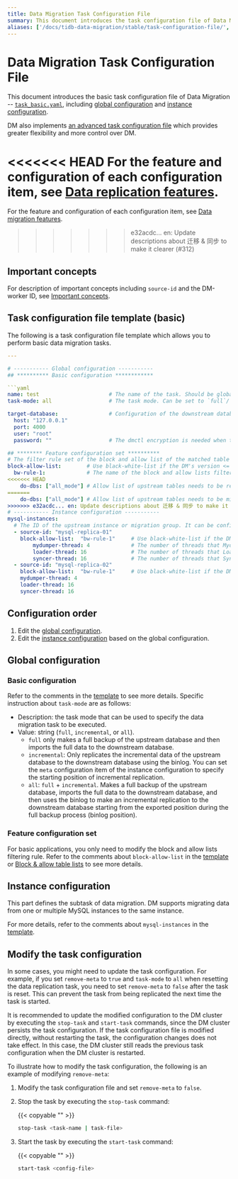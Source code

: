 ```yaml
---
title: Data Migration Task Configuration File
summary: This document introduces the task configuration file of Data Migration.
aliases: ['/docs/tidb-data-migration/stable/task-configuration-file/','/docs/tidb-data-migration/v1.0/task-configuration-file/','/docs/dev/reference/tools/data-migration/configure/task-configuration-file','/docs/v3.1/reference/tools/data-migration/configure/task-configuration-file','/docs/v3.0/reference/tools/data-migration/configure/task-configuration-file','/docs/v2.1/reference/tools/data-migration/configure/task-configuration-file','/docs/tools/dm/dm-configuration-file-overview/']
---
```


# Data Migration Task Configuration File

This document introduces the basic task configuration file of Data Migration --
[`task_basic.yaml`](https://github.com/pingcap/dm/blob/master/dm/master/task_advanced.yaml), including [global configuration](#global-configuration) and [instance configuration](#instance-configuration).

DM also implements [an advanced task configuration file](task-configuration-file-full.md) which provides greater flexibility and more control over DM.

<<<<<<< HEAD
For the feature and configuration of each configuration item, see [Data replication features](feature-overview.md).
=======
For the feature and configuration of each configuration item, see [Data migration features](key-features.md).
>>>>>>> e32acdc... en: Update descriptions about 迁移 & 同步 to make it clearer (#312)

## Important concepts

For description of important concepts including `source-id` and the DM-worker ID, see [Important concepts](config-overview.md#important-concepts).

## Task configuration file template (basic)

The following is a task configuration file template which allows you to perform basic data migration tasks.

```yaml
---

# ----------- Global configuration -----------
## ********** Basic configuration ************

```yaml
name: test                      # The name of the task. Should be globally unique.
task-mode: all                  # The task mode. Can be set to `full`/`incremental`/`all`.

target-database:                # Configuration of the downstream database instance.
  host: "127.0.0.1"
  port: 4000
  user: "root"
  password: ""                  # The dmctl encryption is needed when the password is not empty.

## ******** Feature configuration set **********
# The filter rule set of the block and allow list of the matched table of the upstream database instance.
block-allow-list:        # Use black-white-list if the DM's version <= v1.0.6.
  bw-rule-1:             # The name of the block and allow lists filtering rule of the table matching the upstream database instance.
<<<<<<< HEAD
    do-dbs: ["all_mode"] # Allow list of upstream tables needs to be replicated
=======
    do-dbs: ["all_mode"] # Allow list of upstream tables needs to be migrated.
>>>>>>> e32acdc... en: Update descriptions about 迁移 & 同步 to make it clearer (#312)
# ----------- Instance configuration -----------
mysql-instances:
  # The ID of the upstream instance or migration group. It can be configured by referring to the `source-id` in the `dm-master.toml` file.
  - source-id: "mysql-replica-01"
    block-allow-list:  "bw-rule-1"     # Use black-white-list if the DM's version <= v1.0.6.
        mydumper-thread: 4             # The number of threads that Mydumper uses for dumping data, new in v1.0.2 and later versions
        loader-thread: 16              # The number of threads that Loader uses for loading data, new in v1.0.2 and later versions
        syncer-thread: 16              # The number of threads that Syncer uses for replicating incremental data, new in v1.0.2 and later versions
  - source-id: "mysql-replica-02"
    block-allow-list:  "bw-rule-1"     # Use black-white-list if the DM's version <= v1.0.6.
    mydumper-thread: 4
    loader-thread: 16
    syncer-thread: 16
```

## Configuration order

1. Edit the [global configuration](#global-configuration).
2. Edit the [instance configuration](#instance-configuration) based on the global configuration.

## Global configuration

### Basic configuration

Refer to the comments in the [template](#task-configuration-file-template-basic) to see more details. Specific instruction about `task-mode` are as follows:

- Description: the task mode that can be used to specify the data migration task to be executed.
- Value: string (`full`, `incremental`, or `all`).
    - `full` only makes a full backup of the upstream database and then imports the full data to the downstream database.
    - `incremental`: Only replicates the incremental data of the upstream database to the downstream database using the binlog. You can set the `meta` configuration item of the instance configuration to specify the starting position of incremental replication.
    - `all`: `full` + `incremental`. Makes a full backup of the upstream database, imports the full data to the downstream database, and then uses the binlog to make an incremental replication to the downstream database starting from the exported position during the full backup process (binlog position).

### Feature configuration set

For basic applications, you only need to modify the block and allow lists filtering rule. Refer to the comments about `block-allow-list` in the [template](#task-configuration-file-template-basic) or [Block & allow table lists](feature-overview.md#block-and-allow-table-lists) to see more details.

## Instance configuration

This part defines the subtask of data migration. DM supports migrating data from one or multiple MySQL instances to the same instance.

For more details, refer to the comments about `mysql-instances` in the [template](#task-configuration-file-template-basic).

## Modify the task configuration

In some cases, you might need to update the task configuration. For example, if you set `remove-meta` to `true` and `task-mode` to `all` when resetting the data replication task, you need to set `remove-meta` to `false` after the task is reset. This can prevent the task from being replicated the next time the task is started.

It is recommended to update the modified configuration to the DM cluster by executing the `stop-task` and `start-task` commands, since the DM cluster persists the task configuration. If the task configuration file is modified directly, without restarting the task, the configuration changes does not take effect. In this case, the DM cluster still reads the previous task configuration when the DM cluster is restarted.

To illustrate how to modify the task configuration, the following is an example of modifying `remove-meta`:

1. Modify the task configuration file and set `remove-meta` to `false`.

2. Stop the task by executing the `stop-task` command:

    {{< copyable "" >}}

    ```bash
    stop-task <task-name | task-file>
    ```

3. Start the task by executing the `start-task` command:

    {{< copyable "" >}}

    ```bash
    start-task <config-file>
    ```
